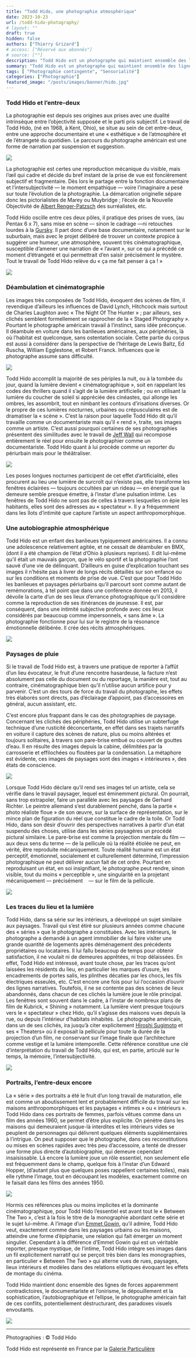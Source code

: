 ```yaml
---
title: "Todd Hido, une photographie atmosphérique"
date: 2023-10-23
url: /todd-hido-photography/
# layout: ""
draft: true
hidden: false
authors: ["Thierry Grizard"]
# access: ["Réservé aux abonnés"]
# source: [""]
description: "Todd Hido est un photographe qui maintient ensemble des lignes de forces contradictoires notamment le documentariste et l’onirisme"
summary: "Todd Hido est un photographe qui maintient ensemble des lignes de forces contradictoires notamment le documentariste et l’onirisme"
tags: [ "Photographie contingente", "Sensorialité"]
categories: ["Photographie"]
featured_image: "/posts/images/banner/hido.jpg"
---
```

### Todd Hido et l’entre-deux

La photographie est depuis ses origines aux prises avec une dualité intrinsèque entre l’objectivité supposée et le parti pris subjectif. Le travail de Todd Hido, (né en 1968, à Kent, Ohio), se situe au sein de cet entre-deux, entre une approche documentaire et une « esthétique » de l’atmosphère et de l’étrangeté du quotidien. Le parcours du photographe américain est une forme de narration par suspension et suggestion.

![](/posts/images/hido/todd-hidophotographyhouse-huntingamerican-photographer.026.jpg)

La photographie est certes une reproduction mécanique du visible, mais l’œil qui cadre et décide du bref instant de la prise de vue est foncièrement subjectif et fragmentaire. Dès lors le partage entre la fonction documentaire et l’intersubjectivité — le moment empathique — voire l’imaginaire a pesé sur toute l’évolution de la photographie. La démarcation originelle sépare donc les pictorialistes de Marey ou Muybridge ; l’école de la Nouvelle Objectivité de [Albert Renger-Patzsch](/albert-renger-patzsch-photography/) des surréalistes, etc.

Todd Hido oscille entre ces deux pôles, il pratique des prises de vues, (au Pentax 6 x 7), sans mise en scène — sinon le cadrage —ni retouches lourdes à la [Gursky](/andreas-gursky-le-vertige-du-reel/). Il part donc d’une base documentaire, notamment sur le suburbain, mais avec le projet délibéré de trouver un contexte propice à suggérer une humeur, une atmosphère, souvent très cinématographique, susceptible d’amener une narration de « l’avant », sur ce qui a précédé ce moment d’étrangeté et qui permettrait d’en saisir précisément le mystère. Tout le travail de Todd Hido relève du « ça me fait penser à ça ! »

![](/posts/images/hido/todd-hidophotographyhouse-huntingamerican-photographer.004.jpg)

### Déambulation et cinématographie

Les images très composées de Todd Hido, évoquent des scènes de film, il revendique d’ailleurs les influences de David Lynch, Hitchcock mais surtout de Charles Laughton avec « The Night Of The Hunter » ; par ailleurs, ses clichés semblent formellement se rapprocher de la « Staged Photography ». Pourtant le photographe américain travail à l’instinct, sans idée préconçue. Il déambule en voiture dans les banlieues américaines, aux périphéries, là où l’habitat est quelconque, sans ostentation sociale. Cette partie du corpus est aussi à considérer dans la perspective de l’héritage de Lewis Baltz, Ed Ruscha, William Egglestone, et Robert Franck. Influences que le photographe assume sans difficulté.

![](/posts/images/hido/todd-hidophotographyhouse-huntingamerican-photographer.009.jpg)

Todd Hido accomplit la majorité de ses périples la nuit, ou à la tombée du jour, quand la lumière devient « cinématographique », soit en rappelant les codes des thrillers quand il s’agit de la lumière artificielle ; ou en utilisant la lumière du coucher de soleil si appréciée des cinéastes, qui allonge les ombres, les assombrit, tout en nimbant les contours d’irisations diverses. Or le propre de ces lumières nocturnes, urbaines ou crépusculaires est de dramatiser la « scène ». C’est la raison pour laquelle Todd Hido dit qu’il travaille comme un documentariste mais qu’il « rend », traite, ses images comme un artiste. C’est aussi pourquoi certaines de ses photographies présentent des similitudes avec le travail de [Jeff Wall](/jeff-wall-la-photographie-mise-en-scene/) qui recompose entièrement le réel pour ensuite le photographier comme un documentariste. Todd Hido quant à lui procède comme un reporter du périurbain mais pour le théâtraliser.

![](/posts/images/hido/todd-hidophotographyhouse-huntingamerican-photographer.024.jpg)

Les poses longues nocturnes participent de cet effet d’artificialité, elles procurent au lieu une lumière de surcroît qui n’existe pas, elle transforme les fenêtres éclairées — toujours occultées par un rideau — en énergie que la demeure semble presque émettre, à l’instar d’une pulsation intime. Les fenêtres de Todd Hido ne sont pas de celles à travers lesquelles on épie les habitants, elles sont des adresses au « spectateur ». Il y a fréquemment dans les îlots d’intimité que capture l’artiste un aspect anthropomorphique.

### Une autobiographie atmosphérique

Todd Hido est un enfant des banlieues typiquement américaines. Il a connu une adolescence relativement agitée, et ne cessait de déambuler en BMX, (dont il a été champion de l’état d’Ohio à plusieurs reprises). Il dit lui-même qu’il était un mauvais garçon, que le vélo sportif et la photographie l’ont sauvé d’une vie de délinquant. D’ailleurs en guise d’explication touchant ses images il n’hésite pas à livrer de longs récits détaillés sur son enfance ou sur les conditions et moments de prise de vue. C’est que pour Todd Hido les banlieues et paysages périurbains qu’il parcourt sont comme autant de remémorations, à tel point que dans une conférence donnée en 2013, il dévoile la carte d’un de ses lieux d’errance photographique qu’il considère comme la reproduction de ses itinérances de jeunesse. Il est, par conséquent, dans une intimité subjective profonde avec ces lieux considérés par beaucoup comme impersonnels, « sans âme ». La photographie fonctionne pour lui sur le registre de la résonance émotionnelle délibérée. Il crée des récits atmosphériques.

![](/posts/images/hido/todd-hidophotographyhouse-huntingamerican-photographer.025.jpg)

### Paysages de pluie

Si le travail de Todd Hido est, à travers une pratique de reporter à l’affût d’un lieu évocateur, le fruit d’une rencontre hasardeuse, la facture n’est absolument pas celle du document ou du reportage, la manière est, tout au contraire, cinématographique bien qu’il n’utilise aucun artifice pour y parvenir. C’est un des tours de force du travail du photographe, les effets très élaborés sont directs, pas d’éclairage d’appoint, pas d’accessoires en général, aucun assistant, etc.

C’est encore plus frappant dans le cas des photographies de paysage. Concernant les clichés des périphéries, Todd Hido utilise un subterfuge technique d’une rusticité déconcertante, en effet dans ses trajets narratifs en voiture il capture des scènes de nature, plus ou moins altérées et toujours solitaires, à travers son pare-brise embué ou couvert de gouttes d’eau. Il en résulte des images depuis la cabine, délimitées par la carrosserie et effilochées ou floutées par la condensation. La métaphore est évidente, ces images de paysages sont des images « intérieures », des états de conscience.

![](/posts/images/hido/todd-hidophotographyhouse-huntingamerican-photographer.044.jpg)

Lorsque Todd Hido déclare qu’il rend ses images tel un artiste, cela se vérifie dans le travail paysager, lequel est éminemment pictural. On pourrait, sans trop extrapoler, faire un parallèle avec les paysages de Gerhard Richter. Le peintre allemand s’est durablement penché, dans la partie « photo réaliste floue » de son œuvre, sur la surface de représentation, sur le mince plan de figuration du réel que constitue le cadre de la toile. Or Todd Hido, dans son désir d’ouvrir des perspectives narratives à partir d’un état suspendu des choses, utilise dans les séries paysagères un procédé pictural similaire. Le pare-brise est comme la projection mentale du film — aux deux sens du terme — de la pellicule où la réalité étiolée ne peut, en vérité, être reproduite mécaniquement. Toute réalité humaine est un état perceptif, émotionnel, socialement et culturellement déterminé, l’impression photographique ne peut délivrer aucun fait de cet ordre. Pourtant en reproduisant un état, en soi insignifiant, le photographe peut rendre, sinon visible, tout du moins « perceptible », une singularité en la projetant mécaniquement — précisément    — sur le film de la pellicule.

![](/posts/images/hido/todd-hidophotographyhouse-huntingamerican-photographer.046.jpg)

### Les traces du lieu et la lumière

Todd Hido, dans sa série sur les intérieurs, a développé un sujet similaire aux paysages. Travail qui s’est étiré sur plusieurs années comme chacune des « séries » que le photographe a constituées. Avec les intérieurs, le photographe a demandé à un agent immobilier de lui faire visiter une grande quantité de logements après déménagement des précédents propriétaires ou locataires. Il lui fallu beaucoup de temps pour obtenir satisfaction, il ne voulait ni de demeures apprêtées, ni trop délaissées. En effet, Todd Hido est intéressé, avant toute chose, par les traces qu’ont laissées les résidents du lieu, en particulier les marques d’usure, les encadrements de portes salis, les plinthes décaties par les chocs, les fils électriques esseulés, etc. C’est encore une fois pour lui l’occasion d’ouvrir des lignes narratives. Toutefois, il ne se contente pas des scènes de lieux abandonnés, dans chacun de ces clichés la lumière joue le rôle principal. Les fenêtres sont souvent dans le cadre, à l’instar de nombreux plans de film de Kubrick, « Shining » notamment. La lumière vient presque toujours vers le « spectateur » chez Hido, qu’il s’agisse des maisons vues depuis la rue, ou depuis l’intérieur d’habitats inhabités.  Le photographe américain, dans un de ses clichés, ira jusqu’à citer explicitement [Hiroshi Sugimoto](/sugimoto-le-temps-de-la-photographie/) et ses « Theaters» où il exposait la pellicule pour toute la durée de la projection d’un film, ne conservant sur l’image finale que l’architecture comme vestige et la lumière intemporelle. Cette référence constitue une clé d’interprétation du travail de Todd Hido, qui est, en partie, articulé sur le temps, la mémoire, l’intersubjectivité.

![](/posts/images/hido/todd-hidophotographyhouse-huntingamerican-photographer.035.jpg)

### Portraits, l’entre-deux encore

La « série » des portraits a été le fruit d’un long travail de maturation, elle est comme un aboutissement lent et probablement difficile du travail sur les maisons anthropomorphiques et les paysages « intimes » ou « intérieurs ». Todd Hido dans ces portraits de femmes, parfois vêtues comme dans un film des années 1960, se permet d’être plus explicite. On pénètre dans les maisons qui demeuraient jusque-là interdites et les intérieurs vides se peuplent de personnages qui délivrent quelques éléments supplémentaires à l’intrigue. On peut supposer que le photographe, dans ces reconstitutions ou mises en scènes rapides avec très peu d’accessoire, a tenté de dresser une forme plus directe d’autobiographie, qui demeure cependant insaisissable. Là encore la lumière joue un rôle essentiel, non seulement elle est fréquemment dans le champ, quelque fois à l’instar d’un Edward Hopper, (d’autant plus que quelques poses rappellent certaines toiles), mais elle rythme l’image, tout en découpant les modèles, exactement comme on le faisait dans les films des années 1950.

![](/posts/images/hido/todd-hidophotographyhouse-huntingamerican-photographer.068.jpg)

Hormis ces références plus ou moins implicites et la dominante cinématographique, pour Todd Hido l’essentiel est avant tout le « Between The Two », c’est à la fois le titre de la monographie abordant cette série et le sujet lui-même. A l’image d’un [Emmet Gowin](/emmet-gowin-photography/), qu’il admire, Todd Hido veut, exactement comme dans les paysages urbains ou les maisons, atteindre une forme d’épiphanie, une relation qui fait émerger un moment singulier. Cependant à la différence d’Emmet Gowin qui est un véritable reporter, presque mystique, de l’intime, Todd Hido intègre ses images dans un fil explicitement narratif qui se perçoit très bien dans les monographies, en particulier « Between The Two » qui alterne vues de rues, paysages, lieux intérieurs et modèles dans des relations elliptiques évoquant les effets de montage du cinéma.

Todd Hido maintient donc ensemble des lignes de forces apparemment contradictoires, le documentariste et l’onirisme, le dépouillement et la sophistication, l’autobiographique et l’ellipse, le photographe américain fait de ces conflits, potentiellement déstructurant, des paradoxes visuels envoutants.

![](/posts/images/hido/todd-hidophotographyhouse-huntingamerican-photographer.064.jpg)

---

Photographies : © Todd Hido

Todd Hido est représenté en France par la [Galerie Particulière](http://lagalerieparticuliere.com/?ref=artefields.net)